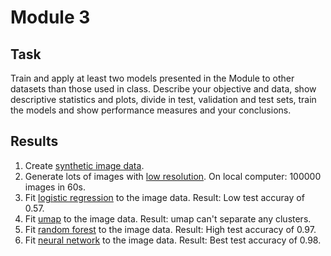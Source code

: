 # Module 3
## Task
Train and  apply at least two models presented in the Module to other datasets than those used in class. Describe your objective and data, show descriptive statistics and plots, divide in test, validation and test sets, train the models and show performance measures and your conclusions. 

## Results
1. Create [synthetic image data](../geomsha.ipynb).
2. Generate lots of images with [low resolution](./data.ipynb). On local computer: 100000 images in 60s.
3. Fit [logistic regression](./logistic.ipynb) to the image data. Result: Low test accuray of 0.57.
4. Fit [umap](./umap.ipynb) to the image data. Result: umap can't separate any clusters.
5. Fit [random forest](./forest.ipynb) to the image data. Result: High test accuracy of 0.97.
6. Fit [neural network](neural.ipynb) to the image data. Result: Best test accuracy of 0.98.